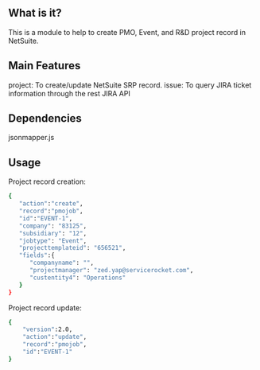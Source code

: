 ## What is it?
This is a module to help to create PMO, Event, and R&D project record in NetSuite.


## Main Features
project: To create/update NetSuite SRP record.
issue: To query JIRA ticket information through the rest JIRA API


## Dependencies
jsonmapper.js

## Usage
Project record creation:
```bash
{
   "action":"create",
   "record":"pmojob",
   "id":"EVENT-1",
   "company": "83125",
   "subsidiary": "12",
   "jobtype": "Event",
   "projecttemplateid": "656521",
   "fields":{
      "companyname": "",
      "projectmanager": "zed.yap@servicerocket.com",
      "custentity4": "Operations"
   }
}
```
Project record update:
```bash
{
	"version":2.0,
	"action":"update",
	"record":"pmojob",
	"id":"EVENT-1"
}
```